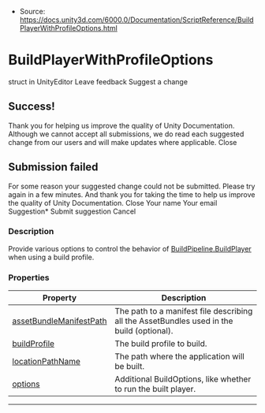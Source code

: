 * Source: https://docs.unity3d.com/6000.0/Documentation/ScriptReference/BuildPlayerWithProfileOptions.html

# BuildPlayerWithProfileOptions
struct in UnityEditor
Leave feedback
Suggest a change
## Success!
Thank you for helping us improve the quality of Unity Documentation. Although we cannot accept all submissions, we do read each suggested change from our users and will make updates where applicable.
Close
## Submission failed
For some reason your suggested change could not be submitted. Please <a>try again</a> in a few minutes. And thank you for taking the time to help us improve the quality of Unity Documentation.
Close
Your name Your email Suggestion* Submit suggestion
Cancel
### Description
Provide various options to control the behavior of [BuildPipeline.BuildPlayer](https://docs.unity3d.com/6000.0/Documentation/ScriptReference/BuildPipeline.BuildPlayer.html) when using a build profile.
### Properties
Property | Description  
---|---  
[assetBundleManifestPath](https://docs.unity3d.com/6000.0/Documentation/ScriptReference/BuildPlayerWithProfileOptions-assetBundleManifestPath.html) | The path to a manifest file describing all the AssetBundles used in the build (optional).  
[buildProfile](https://docs.unity3d.com/6000.0/Documentation/ScriptReference/BuildPlayerWithProfileOptions-buildProfile.html) | The build profile to build.  
[locationPathName](https://docs.unity3d.com/6000.0/Documentation/ScriptReference/BuildPlayerWithProfileOptions-locationPathName.html) | The path where the application will be built.  
[options](https://docs.unity3d.com/6000.0/Documentation/ScriptReference/BuildPlayerWithProfileOptions-options.html) | Additional BuildOptions, like whether to run the built player.  
* * *
